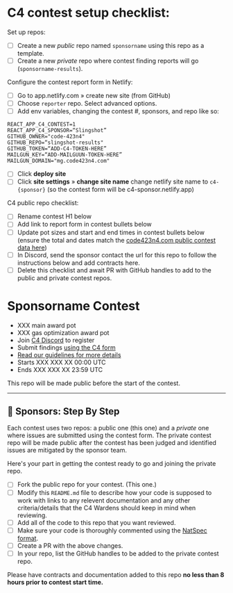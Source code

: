 # C4 contest setup checklist:

Set up repos:
- [ ] Create a new _public_ repo named `sponsorname` using this repo as a template.
- [ ] Create a new _private_ repo where contest finding reports will go (`sponsorname-results`).

Configure the contest report form in Netlify:
- [ ] Go to app.netlify.com » create new site (from GitHub)
- [ ] Choose `reporter` repo. Select advanced options.
- [ ] Add env variables, changing the contest #, sponsors, and repo like so:
```
REACT_APP_C4_CONTEST=1
REACT_APP_C4_SPONSOR=“Slingshot”
GITHUB_OWNER="code-423n4"
GITHUB_REPO=“slingshot-results"
GITHUB_TOKEN=“ADD-C4-TOKEN-HERE”
MAILGUN_KEY=“ADD-MAILGUUN-TOKEN-HERE”
MAILGUN_DOMAIN="mg.code423n4.com"
```
- [ ] Click **deploy site**
- [ ] Click **site settings** » **change site name** change netlify site name to `c4-{sponsor}` (so the contest form will be c4-sponsor.netlify.app)

C4 public repo checklist:
- [ ] Rename contest H1 below
- [ ] Add link to report form in contest bullets below
- [ ] Update pot sizes and start and end times in contest bullets below (ensure the total and dates match the [code423n4.com public contest data here](https://github.com/code-423n4/code423n4.com/tree/main/data/contests))
- [ ] In Discord, send the sponsor contact the url for this repo to follow the instructions below and add contracts here.
- [ ] Delete this checklist and await PR with GitHub handles to add to the public and private contest repos.

# Sponsorname Contest
- XXX main award pot
- XXX gas optimization award pot
- Join [C4 Discord](https://discord.gg/EY5dvm3evD) to register
- Submit findings [using the C4 form](https://c4-XXXXXXXX.netlify.app/)
- [Read our guidelines for more details](https://code423n4.com/compete)
- Starts XXX XXX XX 00:00 UTC
- Ends XXX XXX XX 23:59 UTC

This repo will be made public before the start of the contest.

---

## :handshake: Sponsors: Step By Step
Each contest uses two repos: a public one (this one) and a _private_ one where issues are submitted using the contest form. The private contest repo will be made public after the contest has been judged and identified issues are mitigated by the sponsor team.

Here's your part in getting the contest ready to go and joining the private repo.

- [ ] Fork the public repo for your contest. (This one.)
- [ ] Modify this `README.md` file to describe how your code is supposed to work with links to any relevent documentation and any other criteria/details that the C4 Wardens should keep in mind when reviewing.
- [ ] Add all of the code to this repo that you want reviewed.
- [ ] Make sure your code is thoroughly commented using the [NatSpec format](https://docs.soliditylang.org/en/v0.5.10/natspec-format.html#natspec-format).
- [ ] Create a PR with the above changes.
- [ ] In your repo, list the GitHub handles to be added to the private contest repo.

Please have contracts and documentation added to this repo **no less than 8 hours prior to contest start time.**

